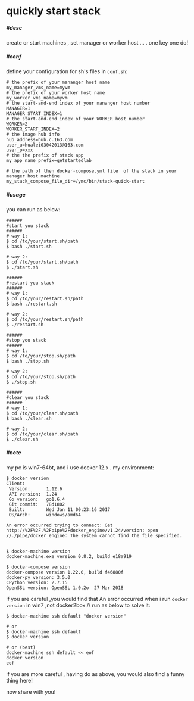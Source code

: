 # quickly start stack

##### \#**desc**
create or start machines , set manager or worker host ... . one key one do!

##### \#**conf**
define your configuration for  sh's files  in `conf.sh`:
```
# the prefix of your mananger host name
my_manager_vms_name=myvm
# the prefix of your worker host name
my_worker_vms_name=myvm
# the start-and-end index of your mananger host number
MANAGER=1
MANAGER_START_INDEX=1
# the start-and-end index of your WORKER host number
WORKER=2
WORKER_START_INDEX=2
# the image hub info
hub_address=hub.c.163.com
user_u=hualei03042013@163.com
user_p=xxx
# the the prefix of stack app
my_app_name_prefix=getstartedlab

# the path of then docker-compose.yml file  of the stack in your manager host machine 
my_stack_compose_file_dir=/ymc/bin/stack-quick-start
```

##### \#**usage**
you can run as below:
```
######
#start you stack
######
# way 1:
$ cd /to/your/start.sh/path
$ bash ./start.sh

# way 2:
$ cd /to/your/start.sh/path
$ ./start.sh

######
#restart you stack
######
# way 1:
$ cd /to/your/restart.sh/path
$ bash ./restart.sh

# way 2:
$ cd /to/your/restart.sh/path
$ ./restart.sh

######
#stop you stack
######
# way 1:
$ cd /to/your/stop.sh/path
$ bash ./stop.sh

# way 2:
$ cd /to/your/stop.sh/path
$ ./stop.sh

######
#clear you stack
######
# way 1:
$ cd /to/your/clear.sh/path
$ bash ./clear.sh

# way 2:
$ cd /to/your/clear.sh/path
$ ./clear.sh

```

##### \#**note**
my pc is win7-64bt, and i use docker 12.x .
my environment:
```
$ docker version
Client:
 Version:      1.12.6
 API version:  1.24
 Go version:   go1.6.4
 Git commit:   78d1802
 Built:        Wed Jan 11 00:23:16 2017
 OS/Arch:      windows/amd64

An error occurred trying to connect: Get http://%2F%2F.%2Fpipe%2Fdocker_engine/v1.24/version: open //./pipe/docker_engine: The system cannot find the file specified.


$ docker-machine version
docker-machine.exe version 0.8.2, build e18a919

$ docker-compose version
docker-compose version 1.22.0, build f46880f
docker-py version: 3.5.0
CPython version: 2.7.15
OpenSSL version: OpenSSL 1.0.2o  27 Mar 2018
```

if you are careful ,you would find that An error occurred when i run `docker version` in win7 ,not docker2box.// run as below to solve it:
```
$ docker-machine ssh default "docker version"

# or
$ docker-machine ssh default
$ docker version

# or (best)
docker-machine ssh default << eof
docker version
eof
```
if you are more careful , having do as above, you would also find a funny thing here!


now share with you!